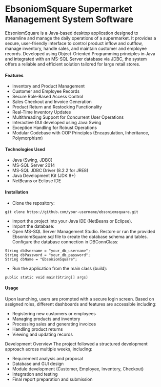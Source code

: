 # EbsoniomSquare Supermarket Management System Software
EbsoniomSquare is a Java-based desktop application designed to streamline and manage the daily operations of a supermarket. It provides a secure, user-friendly interface to control product inflow and outflow, manage inventory, handle sales, and maintain customer and employee records. Developed using Object-Oriented Programming principles in Java and integrated with an MS-SQL Server database via JDBC, the system offers a reliable and efficient solution tailored for large retail stores.

#### Features
- Inventory and Product Management
- Customer and Employee Records
- Secure Role-Based Access Control
- Sales Checkout and Invoice Generation
- Product Return and Restocking Functionality
- Real-Time Inventory Updates
- Multithreading Support for Concurrent User Operations
- Interactive GUI developed using Java Swing
- Exception Handling for Robust Operations
- Modular Codebase with OOP Principles (Encapsulation, Inheritance, Polymorphism)

#### Technologies Used
- Java (Swing, JDBC)
- MS-SQL Server 2014
- MS-SQL JDBC Driver (8.2.2 for JRE8)
- Java Development Kit (JDK 8+)
- NetBeans or Eclipse IDE

#### Installation
- Clone the repository:
```
git clone https://github.com/your-username/ebsoniomsquare.git
```
- Import the project into your Java IDE (NetBeans or Eclipse).
- Import the database:
- Open MS-SQL Server Management Studio.
  Restore or run the provided EbsoniomSquare.sql file to create the database schema and tables.
  Configure the database connection in DBConnClass:

```
String dbUsername = "your_db_username";
String dbPassword = "your_db_password";
String dbName = "EbsoniomSquare";
```

- Run the application from the main class (build):
```
public static void main(String[] args)
```

#### Usage
Upon launching, users are prompted with a secure login screen. Based on assigned roles, different dashboards and features are accessible including:
- Registering new customers or employees
- Managing products and inventory
- Processing sales and generating invoices
- Handling product returns
- Viewing and updating records

Development Overview
The project followed a structured development approach across multiple weeks, including:
- Requirement analysis and proposal
- Database and GUI design
- Module development (Customer, Employee, Inventory, Checkout)
- Integration and testing
- Final report preparation and submission
